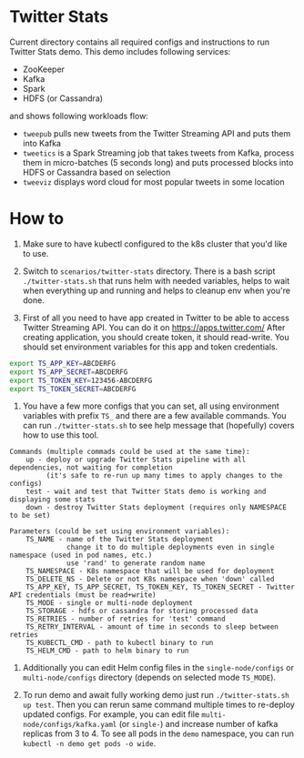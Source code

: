 # Twitter Stats

Current directory contains all required configs and instructions to run
Twitter Stats demo. This demo includes following services:

* ZooKeeper
* Kafka
* Spark
* HDFS (or Cassandra)

and shows following workloads flow:

* `tweepub` pulls new tweets from the Twitter Streaming API and puts them into Kafka
* `tweetics` is a Spark Streaming job that takes tweets from Kafka, process them in micro-batches (5 seconds long)
  and puts processed blocks into HDFS or Cassandra based on selection
* `tweeviz` displays word cloud for most popular tweets in some location

# How to

1. Make sure to have kubectl configured to the k8s cluster that you'd like to use.

1. Switch to `scenarios/twitter-stats` directory. There is a bash script `./twitter-stats.sh`
   that runs helm with needed variables, helps to wait when everything up and running and helps
   to cleanup env when you're done.

1. First of all you need to have app created in Twitter to be able to access Twitter Streaming API. You can do it on 
  https://apps.twitter.com/ 
  After creating application, you should create token, it should read-write.
  You should set environment variables for this app and token credentials.

```bash
export TS_APP_KEY=ABCDERFG
export TS_APP_SECRET=ABCDERFG
export TS_TOKEN_KEY=123456-ABCDERFG
export TS_TOKEN_SECRET=ABCDERFG
```

1. You have a few more configs that you can set, all using environment variables with prefix
  `TS_` and there are a few available commands. You can run `./twitter-stats.sh` to see
  help message that (hopefully) covers how to use this tool.
  
```
Commands (multiple commads could be used at the same time):
    up - deploy or upgrade Twitter Stats pipeline with all dependencies, not waiting for completion
         (it's safe to re-run up many times to apply changes to the configs)
	test - wait and test that Twitter Stats demo is working and displaying some stats
	down - destroy Twitter Stats deployment (requires only NAMESPACE to be set)

Parameters (could be set using environment variables):
	TS_NAME - name of the Twitter Stats deployment
              change it to do multiple deployments even in single namespace (used in pod names, etc.)
 		      use 'rand' to generate random name
 	TS_NAMESPACE - K8s namespace that will be used for deployment
 	TS_DELETE_NS - Delete or not K8s namespace when 'down' called
 	TS_APP_KEY, TS_APP_SECRET, TS_TOKEN_KEY, TS_TOKEN_SECRET - Twitter API credentials (must be read+write)
 	TS_MODE - single or multi-node deployment
 	TS_STORAGE - hdfs or cassandra for storing processed data
 	TS_RETRIES - number of retries for 'test' command
 	TS_RETRY_INTERVAL - amount of time in seconds to sleep between retries
 	TS_KUBECTL_CMD - path to kubectl binary to run
 	TS_HELM_CMD - path to helm binary to run
```

1. Additionally you can edit Helm config files in the `single-node/configs` or `multi-node/configs`
   directory (depends on selected mode `TS_MODE`).

1. To run demo and await fully working demo just run `./twitter-stats.sh up test`. Then you can
   rerun same command multiple times to re-deploy updated configs. For example, you can edit
   file `multi-node/configs/kafka.yaml` (or `single-`) and increase number of kafka replicas from 3
   to 4. To see all pods in the `demo` namespace, you can run `kubectl -n demo get pods -o wide`.
